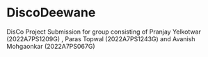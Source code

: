 # DiscoDeewane
DisCo Project Submission for group consisting of Pranjay Yelkotwar (2022A7PS1209G)  , Paras Topwal (2022A7PS1243G) and Avanish Mohgaonkar (2022A7PS067G)
